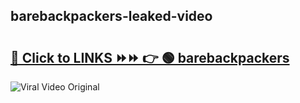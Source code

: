 
 ## barebackpackers-leaked-video 

# <h2><a href="https://clipsfans.com/barebackpackers&ref=git">🔗 Click to LINKS ⏩⏩ 👉 🟢 barebackpackers </a></h2>

<a href="https://clipsfans.com/barebackpackers&ref=git" rel="nofollow" data-target="animated-image.originalLink"><img src="https://i.ibb.co.com/xMMVF88/686577567.gif" alt="Viral Video Original" style="max-width: 100%; display: inline-block;" data-target="animated-image.originalImage"></a>
